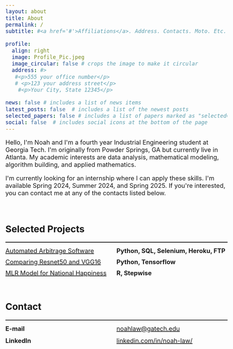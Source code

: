 ```yaml
---
layout: about
title: About
permalink: /
subtitle: #<a href='#'>Affiliations</a>. Address. Contacts. Moto. Etc.

profile:
  align: right
  image: Profile_Pic.jpeg
  image_circular: false # crops the image to make it circular
  address: #>
   #<p>555 your office number</p>
   # <p>123 your address street</p>
    #<p>Your City, State 12345</p>

news: false # includes a list of news items
latest_posts: false  # includes a list of the newest posts
selected_papers: false # includes a list of papers marked as "selected={true}"
social: false  # includes social icons at the bottom of the page
---
```

<html>
<head>
<style>
    body {
        font-size: 20px;
    }
</style>
</head>
<body>

<p>Hello, I'm Noah and I'm a fourth year Industrial Engineering student at Georgia Tech.
I'm originally from Powder Springs, GA but currently live in Atlanta. My academic interests are 
data analysis, mathematical modeling, algorithm building, and applied mathematics.</p>

<p>I'm currently looking for an internship where I can apply these skills. I'm available Spring 2024,
Summer 2024, and Spring 2025. If you're interested, you can contact me at any of the contacts listed below.</p>
<br>
</body>
</html>

<style>
    .project-container {
        font-size: 20px;
        margin-bottom: 12px; /* Adjust vertical spacing between items */
        display: flex;
        justify-content: space-between;
    }
.heading-bar {
        width: 100%;
        height: 2px;
        background-color: black;
        margin-top: 2px;
        margin-bottom: 15px

    }
    .project-name {
        width: 50%; /* Adjust the width as needed */
    }

    .project-technologies {
        width: 50%; /* Adjust the width as needed */
        text-align: left;
    }
</style>
<h2>Selected Projects</h2>
<div class="heading-bar"></div>
<div class="project-container">
    <div class="project-name">
        <a href="/projects/1_project/">Automated Arbitrage Software</a>
    </div>
    <div class="project-technologies">
        <strong>Python, SQL, Selenium, Heroku, FTP</strong>
    </div>
</div>

<div class="project-container">
    <div class="project-name">
        <a href="/projects/2_project/">Comparing Resnet50 and VGG16</a>
    </div>
    <div class="project-technologies">
        <strong>Python, Tensorflow</strong>
    </div>
</div>

<div class="project-container">
    <div class="project-name">
        <a href="/projects/3_project/">MLR Model for National Happiness</a>
    </div>
    <div class="project-technologies">
        <strong>R, Stepwise</strong>
    </div>
</div>
<br>
<style>
    .contact-container {
        font-size: 20px;
        margin-bottom: 15px; /* Adjust vertical spacing between items */
        display: flex;
        justify-content: space-between;
    }

    .heading-bar {
        width: 100%;
        height: 2px;
        background-color: black;
        margin-top: 2px;
        margin-bottom: 15px;
    }

    .contact-name {
        width: 50%; /* Adjust the width as needed */
    }

    .contact-info {
        width: 50%; /* Adjust the width as needed */
        text-align: left;
    }
</style>


<h2>Contact</h2>
<div class="heading-bar"></div>

<div class="contact-container">
    <div class="contact-name">
        <strong>E-mail</strong>
    </div>
    <div class="contact-info">
        <a href="mailto:noahlaw@gatech.edu">noahlaw@gatech.edu</a>
    </div>
</div>
<div class="contact-container">
    <div class="contact-name">
        <strong>LinkedIn</strong>
    </div>
    <div class="contact-info">
        <a href="https://www.linkedin.com/in/noah-law-751862191/">linkedin.com/in/noah-law/</a>
    </div>
</div>